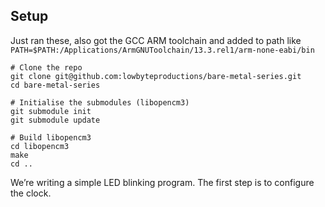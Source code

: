 ## Setup
Just ran these, also got the GCC ARM toolchain and added to path like
`PATH=$PATH:/Applications/ArmGNUToolchain/13.3.rel1/arm-none-eabi/bin`
```
# Clone the repo
git clone git@github.com:lowbyteproductions/bare-metal-series.git
cd bare-metal-series

# Initialise the submodules (libopencm3)
git submodule init
git submodule update

# Build libopencm3
cd libopencm3
make
cd ..
```
We’re writing a simple LED blinking program. The first step is to configure the clock. 
```firmware.c

```